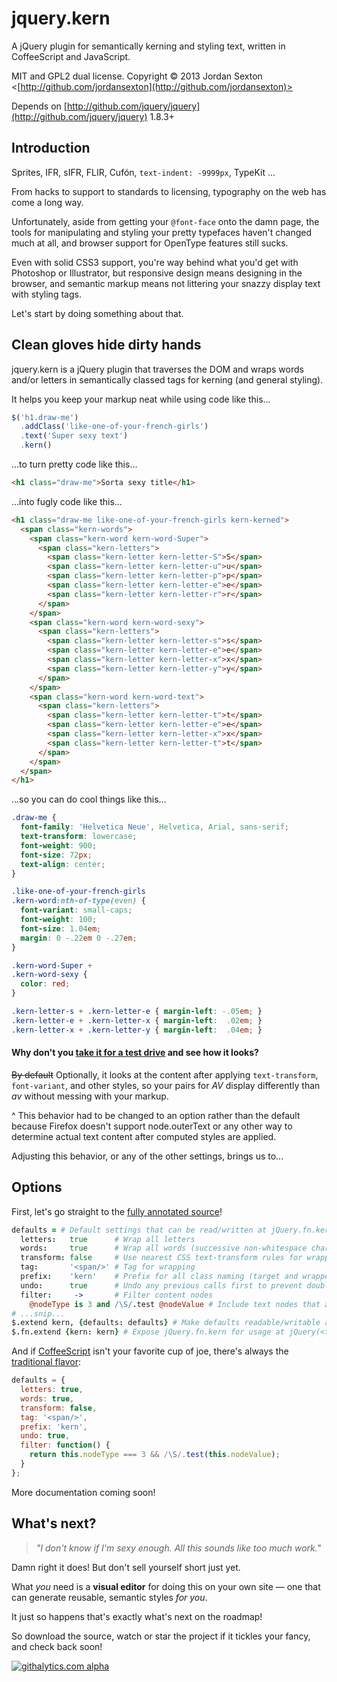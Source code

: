 # jquery.kern

A jQuery plugin for semantically kerning and styling text, written in CoffeeScript and JavaScript.

MIT and GPL2 dual license. Copyright © 2013 Jordan Sexton <[http://github.com/jordansexton](http://github.com/jordansexton)>

Depends on [http://github.com/jquery/jquery](http://github.com/jquery/jquery) 1.8.3+

## Introduction

Sprites, IFR, sIFR, FLIR, Cufón, `text-indent: -9999px`, TypeKit ...

From hacks to support to standards to licensing, typography on the web has come a long way.

Unfortunately, aside from getting your `@font-face` onto the damn page, the tools for manipulating and styling your pretty typefaces haven't changed much at all, and browser support for OpenType features still sucks.

Even with solid CSS3 support, you're way behind what you'd get with Photoshop or Illustrator, but responsive design means designing in the browser, and semantic markup means not littering your snazzy display text with styling tags.

Let's start by doing something about that.

## Clean gloves hide dirty hands

jquery.kern is a jQuery plugin that traverses the DOM and wraps words and/or letters in semantically classed tags for kerning (and general styling).

It helps you keep your markup neat while using code like this...

```javascript
$('h1.draw-me')
  .addClass('like-one-of-your-french-girls')
  .text('Super sexy text')
  .kern()
```

...to turn pretty code like this...

```html
<h1 class="draw-me">Sorta sexy title</h1>
```

...into fugly code like this...

```html
<h1 class="draw-me like-one-of-your-french-girls kern-kerned">
  <span class="kern-words">
    <span class="kern-word kern-word-Super">
      <span class="kern-letters">
        <span class="kern-letter kern-letter-S">S</span>
        <span class="kern-letter kern-letter-u">u</span>
        <span class="kern-letter kern-letter-p">p</span>
        <span class="kern-letter kern-letter-e">e</span>
        <span class="kern-letter kern-letter-r">r</span>
      </span>
    </span>
    <span class="kern-word kern-word-sexy">
      <span class="kern-letters">
        <span class="kern-letter kern-letter-s">s</span>
        <span class="kern-letter kern-letter-e">e</span>
        <span class="kern-letter kern-letter-x">x</span>
        <span class="kern-letter kern-letter-y">y</span>
      </span>
    </span>
    <span class="kern-word kern-word-text">
      <span class="kern-letters">
        <span class="kern-letter kern-letter-t">t</span>
        <span class="kern-letter kern-letter-e">e</span>
        <span class="kern-letter kern-letter-x">x</span>
        <span class="kern-letter kern-letter-t">t</span>
      </span>
    </span>
  </span>
</h1>
```
...so you can do cool things like this...

```css
.draw-me {
  font-family: 'Helvetica Neue', Helvetica, Arial, sans-serif;
  text-transform: lowercase;
  font-weight: 900;
  font-size: 72px;
  text-align: center;
}

.like-one-of-your-french-girls
.kern-word:nth-of-type(even) {
  font-variant: small-caps;
  font-weight: 100;
  font-size: 1.04em;
  margin: 0 -.22em 0 -.27em;
}

.kern-word-Super +
.kern-word-sexy {
  color: red;
}

.kern-letter-s + .kern-letter-e { margin-left: -.05em; }
.kern-letter-e + .kern-letter-x { margin-left:  .02em; }
.kern-letter-x + .kern-letter-y { margin-left:  .04em; }
```

#### Why don't you [take it for a test drive](http://jsfiddle.net/jordansexton/8XhZk/2/) and see how it looks?

~~By default~~ Optionally, it looks at the content after applying `text-transform`, `font-variant`, and other styles, so your pairs for _AV_ display differently than _av_ without messing with your markup.

^ This behavior had to be changed to an option rather than the default because Firefox doesn't support node.outerText or any other way to determine actual text content after computed styles are applied.

Adjusting this behavior, or any of the other settings, brings us to...

## Options

First, let's go straight to the [fully annotated source](http://github.com/jordansexton/jquery.kern/blob/master/jquery.kern.js.coffee)!

```coffeescript
defaults = # Default settings that can be read/written at jQuery.fn.kern.defaults
  letters:   true      # Wrap all letters
  words:     true      # Wrap all words (successive non-whitespace characters)
  transform: false     # Use nearest CSS text-transform rules for wrapper class naming; doesn't work in Firefox because node.outerText isn't supported
  tag:       '<span/>' # Tag for wrapping
  prefix:    'kern'    # Prefix for all class naming (target and wrapper)
  undo:      true      # Undo any previous calls first to prevent double wrapping
  filter:     ->       # Filter content nodes
    @nodeType is 3 and /\S/.test @nodeValue # Include text nodes that are non-empty (contain non-whitespace characters)
# ...snip...
$.extend kern, {defaults: defaults} # Make defaults readable/writable at jQuery.fn.kern.defaults
$.fn.extend {kern: kern} # Expose jQuery.fn.kern for usage at jQuery(<target>).kern(<{options}>)
```

And if [CoffeeScript](http://coffeescript.org) isn't your favorite cup of joe, there's always the [traditional flavor](http://github.com/jordansexton/jquery.kern/blob/master/jquery.kern.js):

```javascript
defaults = {
  letters: true,
  words: true,
  transform: false,
  tag: '<span/>',
  prefix: 'kern',
  undo: true,
  filter: function() {
    return this.nodeType === 3 && /\S/.test(this.nodeValue);
  }
};
```

More documentation coming soon!

## What's next?

> _"I don't know if I'm sexy enough. All this sounds like too much work."_

Damn right it does! But don't sell yourself short just yet.

What _you_ need is a **visual editor** for doing this on your own site &mdash; one that can generate reusable, semantic styles _for you_.

It just so happens that's exactly what's next on the roadmap!

So download the source, watch or star the project if it tickles your fancy, and check back soon!

[![githalytics.com alpha](https://cruel-carlota.pagodabox.com/adca3b5071fc5a2b6682e3d87c76f294 "githalytics.com")](http://githalytics.com/jordansexton/jquery.kern)
